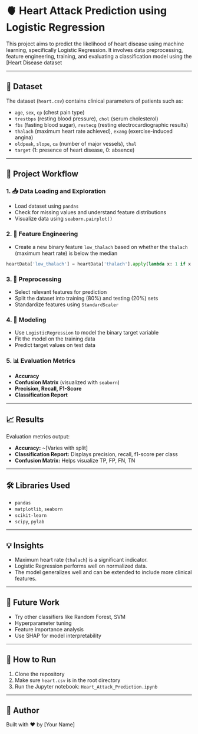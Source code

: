 
# 🫀 Heart Attack Prediction using Logistic Regression

This project aims to predict the likelihood of heart disease using machine learning, specifically Logistic Regression. It involves data preprocessing, feature engineering, training, and evaluating a classification model using the [Heart Disease dataset

---

## 📁 Dataset

The dataset (`heart.csv`) contains clinical parameters of patients such as:

- `age`, `sex`, `cp` (chest pain type)
- `trestbps` (resting blood pressure), `chol` (serum cholesterol)
- `fbs` (fasting blood sugar), `restecg` (resting electrocardiographic results)
- `thalach` (maximum heart rate achieved), `exang` (exercise-induced angina)
- `oldpeak`, `slope`, `ca` (number of major vessels), `thal`
- `target` (1: presence of heart disease, 0: absence)

---

## 🧪 Project Workflow

### 1. 📥 Data Loading and Exploration
- Load dataset using `pandas`
- Check for missing values and understand feature distributions
- Visualize data using `seaborn.pairplot()`

### 2. 🧠 Feature Engineering
- Create a new binary feature `low_thalach` based on whether the `thalach` (maximum heart rate) is below the median

```python
heartData['low_thalach'] = heartData['thalach'].apply(lambda x: 1 if x < median_thalach else 0)
```

### 3. 🧹 Preprocessing
- Select relevant features for prediction
- Split the dataset into training (80%) and testing (20%) sets
- Standardize features using `StandardScaler`

### 4. 🤖 Modeling
- Use `LogisticRegression` to model the binary target variable
- Fit the model on the training data
- Predict target values on test data

### 5. 📊 Evaluation Metrics
- **Accuracy**
- **Confusion Matrix** (visualized with `seaborn`)
- **Precision, Recall, F1-Score**
- **Classification Report**

---

## 📈 Results

Evaluation metrics output:

- **Accuracy:** ~[Varies with split]
- **Classification Report:** Displays precision, recall, f1-score per class
- **Confusion Matrix:** Helps visualize TP, FP, FN, TN

---

## 🛠️ Libraries Used

- `pandas`
- `matplotlib`, `seaborn`
- `scikit-learn`
- `scipy`, `pylab`

---

## 💡 Insights

- Maximum heart rate (`thalach`) is a significant indicator.
- Logistic Regression performs well on normalized data.
- The model generalizes well and can be extended to include more clinical features.

---

## 🚀 Future Work

- Try other classifiers like Random Forest, SVM
- Hyperparameter tuning
- Feature importance analysis
- Use SHAP for model interpretability

---

## 📎 How to Run

1. Clone the repository
2. Make sure `heart.csv` is in the root directory
3. Run the Jupyter notebook: `Heart_Attack_Prediction.ipynb`

---

## 📌 Author

Built with ❤️ by [Your Name]

